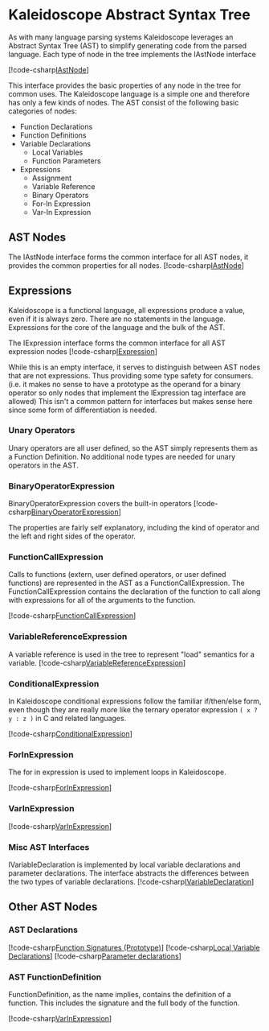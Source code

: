# Kaleidoscope Abstract Syntax Tree
As with many language parsing systems Kaleidoscope leverages an Abstract Syntax Tree (AST) to simplify
generating code from the parsed language. Each type of node in the tree implements the IAstNode interface

[!code-csharp[IAstNode](../../../Samples/Kaleidoscope/Kaleidoscope.Parser/AST/IAstNode.cs)]

This interface provides the basic properties of any node in the tree for common uses. The Kaleidoscope
language is a simple one and therefore has only a few kinds of nodes. The AST consist of the following
basic categories of nodes:
 * Function Declarations
 * Function Definitions
 * Variable Declarations
   * Local Variables
   * Function Parameters
 * Expressions
   * Assignment
   * Variable Reference
   * Binary Operators
   * For-In Expression
   * Var-In Expression

## AST Nodes
The IAstNode interface forms the common interface for all AST nodes, it provides the common properties
for all nodes.
[!code-csharp[IAstNode](../../../Samples/Kaleidoscope/Kaleidoscope.Parser/AST/IAstNode.cs)]

## Expressions
Kaleidoscope is a functional language, all expressions produce a value, even if it is always zero. There
are no statements in the language. Expressions for the core of the language and the bulk of the AST.

The IExpression interface forms the common interface for all AST expression nodes
[!code-csharp[IExpression](../../../Samples/Kaleidoscope/Kaleidoscope.Parser/AST/IExpression.cs)]

While this is an empty interface, it serves to distinguish between AST nodes that are not expressions.
Thus providing some type safety for consumers. (i.e. it makes no sense to have a prototype as the operand
for a binary operator so only nodes that implement the IExpression tag interface are allowed) This isn't
a common pattern for interfaces but makes sense here since some form of differentiation is needed.

### Unary Operators
Unary operators are all user defined, so the AST simply represents them as a Function Definition. No
additional node types are needed for unary operators in the AST.

### BinaryOperatorExpression
BinaryOperatorExpression covers the built-in operators
[!code-csharp[BinaryOperatorExpression](../../../Samples/Kaleidoscope/Kaleidoscope.Parser/AST/BinaryOperatorExpression.cs)]

The properties are fairly self explanatory, including the kind of operator and the left and right sides of the
operator.

### FunctionCallExpression
Calls to functions (extern, user defined operators, or user defined functions) are represented in the AST as a
FunctionCallExpression. The FunctionCallExpression contains the declaration of the function to call along with 
expressions for all of the arguments to the function.

[!code-csharp[FunctionCallExpression](../../../Samples/Kaleidoscope/Kaleidoscope.Parser/AST/FunctionCallExpression.cs)]

### VariableReferenceExpression
A variable reference is used in the tree to represent "load" semantics for a variable.
[!code-csharp[VariableReferenceExpression](../../../Samples/Kaleidoscope/Kaleidoscope.Parser/AST/VariableReferenceExpression.cs)]

### ConditionalExpression
In Kaleidoscope conditional expressions follow the familiar if/then/else form, even though they are really more
like the ternary operator expression `( x ? y : z )` in C and related languages.

[!code-csharp[ConditionalExpression](../../../Samples/Kaleidoscope/Kaleidoscope.Parser/AST/ConditionalExpression.cs)]

### ForInExpression
The for in expression is used to implement loops in Kaleidoscope.

[!code-csharp[ForInExpression](../../../Samples/Kaleidoscope/Kaleidoscope.Parser/AST/ForInExpression.cs)]

### VarInExpression

[!code-csharp[VarInExpression](../../../Samples/Kaleidoscope/Kaleidoscope.Parser/AST/VarInExpression.cs)]

### Misc AST Interfaces

IVariableDeclaration is implemented by local variable declarations and parameter declarations. The
interface abstracts the differences between the two types of variable declarations.
[!code-csharp[IVariableDeclaration](../../../Samples/Kaleidoscope/Kaleidoscope.Parser/AST/IVariableDeclaration.cs)]

## Other AST Nodes
### AST Declarations
[!code-csharp[Function Signatures (Prototype)](../../../Samples/Kaleidoscope/Kaleidoscope.Parser/AST/Prototype.cs)]
[!code-csharp[Local Variable Declarations](../../../Samples/Kaleidoscope/Kaleidoscope.Parser/AST/LocalVariableDeclaration.cs)]
[!code-csharp[Parameter declarations](../../../Samples/Kaleidoscope/Kaleidoscope.Parser/AST/ParameterDeclaration.cs)]

### AST FunctionDefinition
FunctionDefinition, as the name implies, contains the definition of a function. This includes the signature
and the full body of the function.

[!code-csharp[VarInExpression](../../../Samples/Kaleidoscope/Kaleidoscope.Parser/AST/FunctionDefinition.cs)]
